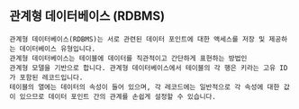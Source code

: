 ## 관계형 데이터베이스 (RDBMS)
    관계형 데이터베이스(RDBMS)는 서로 관련된 데이터 포인트에 대한 액세스를 저장 및 제공하는 데이터베이스 유형입니다.
    관계형 데이터베이스는 테이블에 데이터를 직관적이고 간단하게 표현하는 방법인   
    관계형 모델을 기반으로 합니다. 관계형 데이터베이스에서 테이블의 각 행은 키라는 고유 ID가 포함된 레코드입니다. 
    테이블의 열에는 데이터의 속성이 들어 있으며, 각 레코드에는 일반적으로 각 속성에 대한 값이 있으므로 데이터 포인트 간의 관계를 손쉽게 설정할 수 있습니다.



